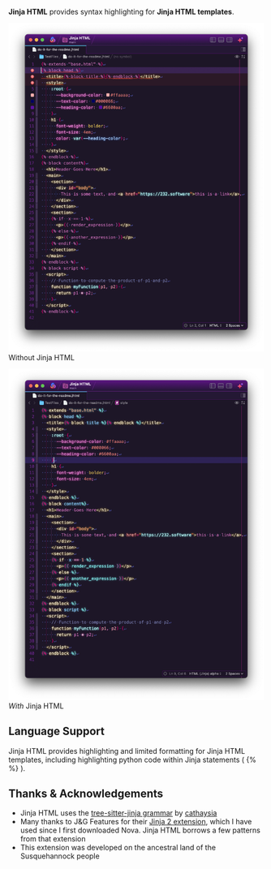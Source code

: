 **Jinja HTML** provides syntax highlighting for **Jinja HTML templates**.


![Screenshot of a Jinja template document highlighted with the builtin HTML highlighter](https://raw.githubusercontent.com/TRezendes/JinjaHTML.novaextension/main/Images/PreviewWithout.png)<br />
Without Jinja HTML

![Screenshot of a Jinja template document highlighted with the Jinja HTML extension](https://raw.githubusercontent.com/TRezendes/JinjaHTML.novaextension/main/Images/PreviewWith.png)<br />
*With* Jinja HTML

## Language Support

Jinja HTML provides highlighting and limited formatting for Jinja HTML templates, including highlighting python code within Jinja statements (  {% %}  ).


## Thanks & Acknowledgements

- Jinja HTML uses the [tree-sitter-jinja grammar](https://github.com/cathaysia/tree-sitter-jinja) by [cathaysia](https://github.com/cathaysia)
- Many thanks to J&G Features for their [Jinja 2 extension](nova://extension/?id=jgfeatures.Jinja2&name=Jinja2), which I have used since I first downloaded Nova. Jinja HTML borrows a few patterns from that extension
- This extension was developed on the ancestral land of the Susquehannock people
